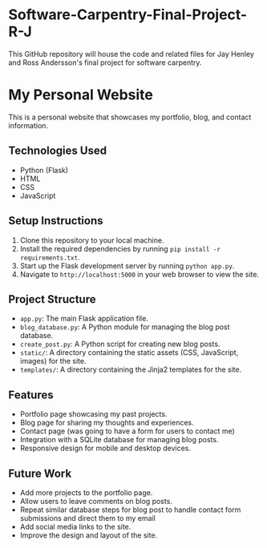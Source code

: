 # Software-Carpentry-Final-Project-R-J
This GitHub repository will house the code and related files for Jay Henley and Ross Andersson's final project for software carpentry.

# My Personal Website

This is a personal website that showcases my portfolio, blog, and contact information.

## Technologies Used

- Python (Flask)
- HTML
- CSS
- JavaScript

## Setup Instructions

1. Clone this repository to your local machine.
2. Install the required dependencies by running `pip install -r requirements.txt`.
3. Start up the Flask development server by running `python app.py`.
4. Navigate to `http://localhost:5000` in your web browser to view the site.

## Project Structure

- `app.py`: The main Flask application file.
- `blog_database.py`: A Python module for managing the blog post database.
- `create_post.py`: A Python script for creating new blog posts.
- `static/`: A directory containing the static assets (CSS, JavaScript, images) for the site.
- `templates/`: A directory containing the Jinja2 templates for the site.

## Features

- Portfolio page showcasing my past projects.
- Blog page for sharing my thoughts and experiences.
- Contact page (was going to have a form for users to contact me)
- Integration with a SQLite database for managing blog posts.
- Responsive design for mobile and desktop devices.

## Future Work

- Add more projects to the portfolio page.
- Allow users to leave comments on blog posts.
- Repeat similar database steps for blog post to handle contact form submissions and direct them to my email
- Add social media links to the site.
- Improve the design and layout of the site.
